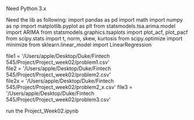 Need Python 3.x

Need the lib as following:
import pandas as pd
import math
import numpy as np
import matplotlib.pyplot as plt
from statsmodels.tsa.arima.model import ARIMA
from statsmodels.graphics.tsaplots import plot_acf, plot_pacf
from scipy.stats import t, norm, skew, kurtosis
from scipy.optimize import minimize
from sklearn.linear_model import LinearRegression

file1 = '/Users/apple/Desktop/Duke/Fintech 545/Project/Project_week02/problem1.csv'  
file2 = '/Users/apple/Desktop/Duke/Fintech 545/Project/Project_week02/problem2.csv'  
file2x = '/Users/apple/Desktop/Duke/Fintech 545/Project/Project_week02/problem2_x.csv'
file3 = '/Users/apple/Desktop/Duke/Fintech 545/Project/Project_week02/problem3.csv'

run the Project_Week02.ipynb
